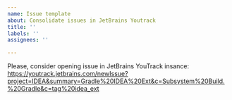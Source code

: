 ```yaml
---
name: Issue template
about: Consolidate issues in JetBrains Youtrack
title: ''
labels: ''
assignees: ''

---
```


Please, consider opening issue in JetBrains YouTrack insance: https://youtrack.jetbrains.com/newIssue?project=IDEA&summary=Gradle%20IDEA%20Ext&c=Subsystem%20Build.%20Gradle&c=tag%20idea_ext

